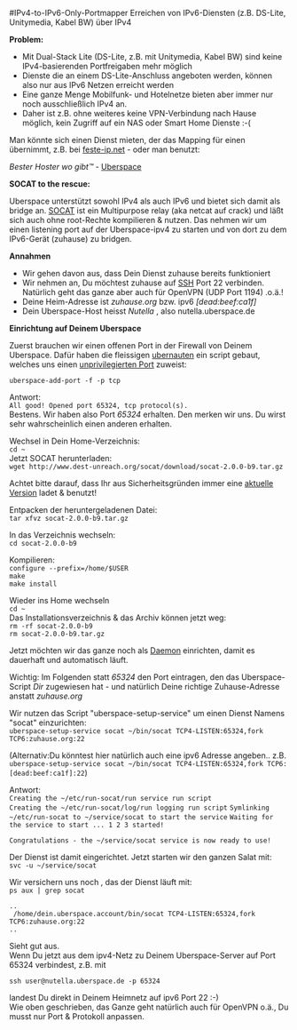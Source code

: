 #IPv4-to-IPv6-Only-Portmapper
Erreichen von IPv6-Diensten (z.B. DS-Lite, Unitymedia, Kabel BW) über IPv4  


__Problem:__

* Mit Dual-Stack Lite (DS-Lite, z.B. mit Unitymedia, Kabel BW) sind keine IPv4-basierenden Portfreigaben mehr möglich  
* Dienste die an einem DS-Lite-Anschluss angeboten werden, können also nur aus IPv6 Netzen erreicht werden
* Eine ganze Menge Mobilfunk- und Hotelnetze bieten aber immer nur noch ausschließlich IPv4 an. 
* Daher ist z.B. ohne weiteres keine VPN-Verbindung nach Hause möglich, kein Zugriff auf ein NAS oder Smart Home Dienste :-(

Man könnte sich einen Dienst mieten, der das Mapping für einen übernimmt, z.B. bei [feste-ip.net](http://www.feste-ip.net/dslite-ipv6-portmapper/allgemeine-informationen/) - oder man benutzt:

_Bester Hoster wo gibt™_ - [Uberspace](https://uberspace.de)

__SOCAT to the rescue:__  

Uberspace unterstützt sowohl IPv4 als auch IPv6 und bietet sich damit als bridge an. [SOCAT](http://www.dest-unreach.org/socat/) ist ein Multipurpose relay (aka netcat auf crack) und läßt sich auch ohne root-Rechte kompilieren & nutzen. Das nehmen wir um einen listening port auf der Uberspace-ipv4 zu starten und von dort zu dem IPv6-Gerät (zuhause) zu bridgen.

__Annahmen__

* Wir gehen davon aus, dass Dein Dienst zuhause bereits funktioniert  
* Wir nehmen an, Du möchtest zuhause auf [SSH](https://de.wikipedia.org/wiki/Secure_Shell) Port 22 verbinden. Natürlich geht das ganze aber auch für OpenVPN (UDP Port 1194) .o.ä.!     
* Deine Heim-Adresse  ist _zuhause.org_ bzw. ipv6 _[dead:beef:ca1f]_  
* Dein Uberspace-Host heisst _Nutella_ , also nutella.uberspace.de

__Einrichtung auf Deinem Uberspace__  

Zuerst brauchen wir einen offenen Port in der Firewall von Deinem Uberspace. Dafür haben die fleissigen [ubernauten](https://jonaspasche.com/app/about_us) ein script gebaut, welches uns einen [unprivilegierten Port](https://wiki.uberspace.de/system:ports) zuweist:

`uberspace-add-port -f -p tcp`

Antwort:  
`All good! Opened port 65324, tcp protocol(s).`  
Bestens. Wir haben also Port _65324_ erhalten. Den merken wir uns. Du wirst sehr wahrscheinlich einen anderen erhalten.

Wechsel in Dein Home-Verzeichnis:  
`cd ~`  
Jetzt SOCAT herunterladen:  
`wget http://www.dest-unreach.org/socat/download/socat-2.0.0-b9.tar.gz`

Achtet bitte darauf, dass Ihr aus Sicherheitsgründen immer eine [aktuelle Version](http://www.dest-unreach.org/socat/download/) ladet & benutzt!

Entpacken der heruntergeladenen Datei:  
`tar xfvz socat-2.0.0-b9.tar.gz`

In das Verzeichnis wechseln:  
`cd socat-2.0.0-b9`

Kompilieren:  
`configure --prefix=/home/$USER`  
`make`  
`make install`

Wieder ins Home wechseln  
`cd ~`  
Das Installationsverzeichnis & das Archiv können jetzt weg:  
`rm -rf socat-2.0.0-b9`  
`rm socat-2.0.0-b9.tar.gz`  

Jetzt möchten wir das ganze noch als [Daemon](https://wiki.uberspace.de/system:daemontools) einrichten, damit es dauerhaft und automatisch läuft.  

Wichtig: Im Folgenden statt _65324_ den Port eintragen, den das Uberspace-Script _Dir_ zugewiesen hat - und natürlich Deine richtige Zuhause-Adresse anstatt _zuhause.org_

Wir nutzen das Script "uberspace-setup-service" um einen Dienst Namens "socat" einzurichten:  
`uberspace-setup-service socat ~/bin/socat TCP4-LISTEN:65324,fork TCP6:zuhause.org:22` 

(Alternativ:Du könntest hier natürlich auch eine ipv6 Adresse angeben.. z.B. 
`uberspace-setup-service socat ~/bin/socat TCP4-LISTEN:65324,fork TCP6:[dead:beef:ca1f]:22`)

Antwort:  
`Creating the ~/etc/run-socat/run service run script`  
`Creating the ~/etc/run-socat/log/run logging run script` 
`Symlinking ~/etc/run-socat to ~/service/socat to start the service` 
`Waiting for the service to start ... 1 2 3 started!` 

`Congratulations - the ~/service/socat service is now ready to use!`  

Der Dienst ist damit eingerichtet. Jetzt starten wir den ganzen Salat mit:  
`svc -u ~/service/socat`  

Wir versichern uns noch , das der Dienst läuft mit:  
`ps aux | grep socat`  

`..`   
` /home/dein.uberspace.account/bin/socat TCP4-LISTEN:65324,fork TCP6:zuhause.org:22`  
`..` 

Sieht gut aus.  
Wenn Du jetzt aus dem ipv4-Netz zu Deinem Uberspace-Server auf Port 65324 verbindest, z.B. mit

`ssh user@nutella.uberspace.de -p 65324`  

landest Du direkt in Deinem Heimnetz auf ipv6 Port 22 :-)  
Wie oben geschrieben, das Ganze geht natürlich auch für OpenVPN o.ä., Du musst nur Port & Protokoll anpassen. 
